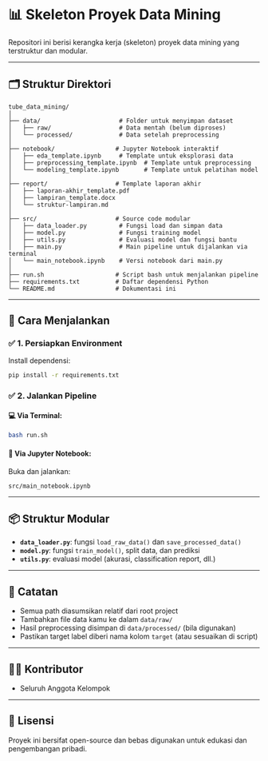 # 📊 Skeleton Proyek Data Mining

Repositori ini berisi kerangka kerja (skeleton) proyek data mining yang terstruktur dan modular.

---

## 🗂 Struktur Direktori

```
tube_data_mining/
│
├── data/                      # Folder untuk menyimpan dataset
│   ├── raw/                   # Data mentah (belum diproses)
│   └── processed/             # Data setelah preprocessing
│
├── notebook/                 # Jupyter Notebook interaktif
│   ├── eda_template.ipynb     # Template untuk eksplorasi data
│   ├── preprocessing_template.ipynb  # Template untuk preprocessing
│   └── modeling_template.ipynb       # Template untuk pelatihan model
│
├── report/                   # Template laporan akhir
│   ├── laporan-akhir_template.pdf
│   ├── lampiran_template.docx
│   └── struktur-lampiran.md
│
├── src/                      # Source code modular
│   ├── data_loader.py         # Fungsi load dan simpan data
│   ├── model.py               # Fungsi training model
│   ├── utils.py               # Evaluasi model dan fungsi bantu
│   ├── main.py                # Main pipeline untuk dijalankan via terminal
│   └── main_notebook.ipynb    # Versi notebook dari main.py
│
├── run.sh                    # Script bash untuk menjalankan pipeline
├── requirements.txt          # Daftar dependensi Python
└── README.md                 # Dokumentasi ini
```

---

## 🚀 Cara Menjalankan

### ✅ 1. Persiapkan Environment

Install dependensi:
```bash
pip install -r requirements.txt
```

### ✅ 2. Jalankan Pipeline

#### 💻 Via Terminal:
```bash
bash run.sh
```

#### 📒 Via Jupyter Notebook:
Buka dan jalankan:
```text
src/main_notebook.ipynb
```

---

## 📦 Struktur Modular

- **`data_loader.py`**: fungsi `load_raw_data()` dan `save_processed_data()`
- **`model.py`**: fungsi `train_model()`, split data, dan prediksi
- **`utils.py`**: evaluasi model (akurasi, classification report, dll.)

---

## 📓 Catatan

- Semua path diasumsikan relatif dari root project
- Tambahkan file data kamu ke dalam `data/raw/`
- Hasil preprocessing disimpan di `data/processed/` (bila digunakan)
- Pastikan target label diberi nama kolom `target` (atau sesuaikan di script)

---

## 👩‍💻 Kontributor

- Seluruh Anggota Kelompok

---

## 📄 Lisensi

Proyek ini bersifat open-source dan bebas digunakan untuk edukasi dan pengembangan pribadi.

